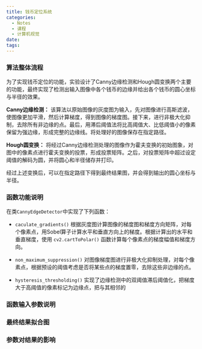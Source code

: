 ```yaml
---
title: 钱币定位系统
categories:
  - Notes
  - 课程
  - 计算机视觉
date:
tags:
---
```

### 算法整体流程
为了实现钱币定位的功能，实验设计了Canny边缘检测和Hough圆变换两个主要的功能，最终实现了检测出输入图像中各个钱币的边缘并给出各个钱币的圆心坐标与半径的效果。

**Canny边缘检测：**
该算法以原始图像的灰度图为输入，先对图像进行高斯滤波，使图像更加平滑，然后计算梯度，得到图像的梯度图。接下来，进行非极大化抑制，去除所有非边缘的点。最后，用滞后阈值法将比高阈值大、比低阈值小的像素保留为强边缘，形成完整的边缘线。将处理好的图像保存在指定路径。

**Hough圆变换：**
将经过Canny边缘检测处理的图像作为霍夫变换的初始图象，对图中的像素点进行霍夫变换的投票，形成投票矩阵。之后，对投票矩阵中超过设定阈值的解码为圆，并将圆心和半径储存并打印。

经过上述变换后，可以在指定路径下得到最终结果图，并会得到输出的圆心坐标与半径。

### 函数功能说明
在类`CannyEdgeDetector`中实现了下列函数：

- `caculate_gradients()`
根据灰度图计算图像的梯度图和梯度方向矩阵，对每个像素点，用Sobel算子计算水平和垂直方向上的梯度。根据计算出的水平和垂直梯度，使用 `cv2.cartToPolar()` 函数计算每个像素点的梯度幅值和梯度方向。

- `non_maximum_suppression()`
对图像梯度图进行非极大化抑制处理，对每个像素点，根据预设的阈值考虑是否将某些点的梯度置零，去除这些非边缘的点。

- `hysteresis_thresholding()`
实现了边缘检测中的双阈值滞后阈值化，把梯度大于高阈值的像素标记为边缘点，把与其相邻的

### 函数输入参数说明


### 最终结果拟合图


### 参数对结果的影响

